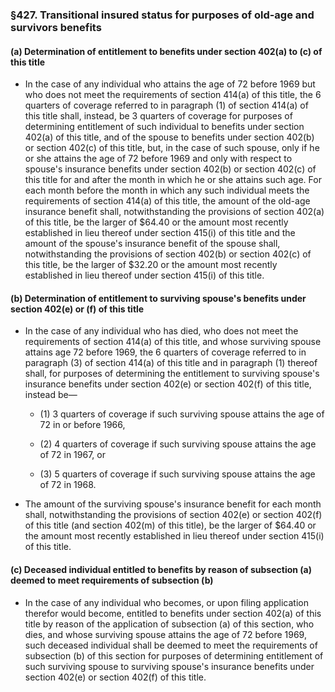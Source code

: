 ### §427. Transitional insured status for purposes of old-age and survivors benefits
#### (a) Determination of entitlement to benefits under section 402(a) to (c) of this title
* In the case of any individual who attains the age of 72 before 1969 but who does not meet the requirements of section 414(a) of this title, the 6 quarters of coverage referred to in paragraph (1) of section 414(a) of this title shall, instead, be 3 quarters of coverage for purposes of determining entitlement of such individual to benefits under section 402(a) of this title, and of the spouse to benefits under section 402(b) or section 402(c) of this title, but, in the case of such spouse, only if he or she attains the age of 72 before 1969 and only with respect to spouse's insurance benefits under section 402(b) or section 402(c) of this title for and after the month in which he or she attains such age. For each month before the month in which any such individual meets the requirements of section 414(a) of this title, the amount of the old-age insurance benefit shall, notwithstanding the provisions of section 402(a) of this title, be the larger of $64.40 or the amount most recently established in lieu thereof under section 415(i) of this title and the amount of the spouse's insurance benefit of the spouse shall, notwithstanding the provisions of section 402(b) or section 402(c) of this title, be the larger of $32.20 or the amount most recently established in lieu thereof under section 415(i) of this title.

#### (b) Determination of entitlement to surviving spouse's benefits under section 402(e) or (f) of this title
* In the case of any individual who has died, who does not meet the requirements of section 414(a) of this title, and whose surviving spouse attains age 72 before 1969, the 6 quarters of coverage referred to in paragraph (3) of section 414(a) of this title and in paragraph (1) thereof shall, for purposes of determining the entitlement to surviving spouse's insurance benefits under section 402(e) or section 402(f) of this title, instead be—

  * (1) 3 quarters of coverage if such surviving spouse attains the age of 72 in or before 1966,

  * (2) 4 quarters of coverage if such surviving spouse attains the age of 72 in 1967, or

  * (3) 5 quarters of coverage if such surviving spouse attains the age of 72 in 1968.


* The amount of the surviving spouse's insurance benefit for each month shall, notwithstanding the provisions of section 402(e) or section 402(f) of this title (and section 402(m) of this title), be the larger of $64.40 or the amount most recently established in lieu thereof under section 415(i) of this title.

#### (c) Deceased individual entitled to benefits by reason of subsection (a) deemed to meet requirements of subsection (b)
* In the case of any individual who becomes, or upon filing application therefor would become, entitled to benefits under section 402(a) of this title by reason of the application of subsection (a) of this section, who dies, and whose surviving spouse attains the age of 72 before 1969, such deceased individual shall be deemed to meet the requirements of subsection (b) of this section for purposes of determining entitlement of such surviving spouse to surviving spouse's insurance benefits under section 402(e) or section 402(f) of this title.